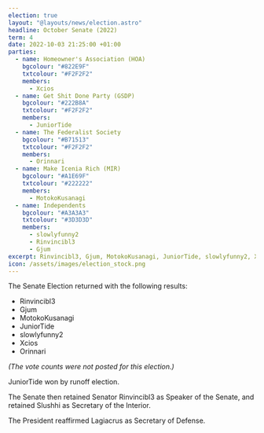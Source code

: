 ```yaml
---
election: true
layout: "@layouts/news/election.astro"
headline: October Senate (2022)
term: 4
date: 2022-10-03 21:25:00 +01:00
parties:
  - name: Homeowner's Association (HOA)
    bgcolour: "#822E9F"
    txtcolour: "#F2F2F2"
    members:
      - Xcios
  - name: Get Shit Done Party (GSDP)
    bgcolour: "#222B8A"
    txtcolour: "#F2F2F2"
    members:
      - JuniorTide
  - name: The Federalist Society
    bgcolour: "#B71513"
    txtcolour: "#F2F2F2"
    members:
      - Orinnari
  - name: Make Icenia Rich (MIR)
    bgcolour: "#A1E69F"
    txtcolour: "#222222"
    members:
      - MotokoKusanagi
  - name: Independents
    bgcolour: "#A3A3A3"
    txtcolour: "#3D3D3D"
    members:
      - slowlyfunny2
      - Rinvincibl3
      - Gjum
excerpt: Rinvincibl3, Gjum, MotokoKusanagi, JuniorTide, slowlyfunny2, Xcios, and Orinnari elected to the Senate.
icon: /assets/images/election_stock.png
---
```

The Senate Election returned with the following results:

- Rinvincibl3
- Gjum
- MotokoKusanagi
- JuniorTide
- slowlyfunny2
- Xcios
- Orinnari

*(The vote counts were not posted for this election.)*

JuniorTide won by runoff election.

The Senate then retained Senator Rinvincibl3 as Speaker of the Senate, and retained Slushhi as Secretary of the Interior.

The President reaffirmed Lagiacrus as Secretary of Defense.
